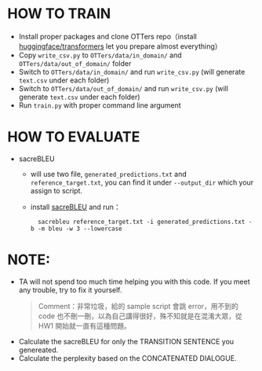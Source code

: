 # HOW TO TRAIN 

- Install proper packages and clone OTTers repo（install [huggingface/transformers](https://github.com/huggingface/transformers) let you prepare almost everything）
- Copy `write_csv.py` to `OTTers/data/in_domain/` and `OTTers/data/out_of_domain/` folder
- Switch to `OTTers/data/in_domain/` and run `write_csv.py` (will generate `text.csv` under each folder)
- Switch to `OTTers/data/out_of_domain/` and run `write_csv.py` (will generate `text.csv` under each folder)
- Run `train.py` with proper command line argument



# HOW TO EVALUATE

- sacreBLEU
    - will use two file, `generated_predictions.txt` and `reference_target.txt`, you can find it under `--output_dir` which your assign to script.
    - install [sacreBLEU](https://github.com/mjpost/sacrebleu) and run：

            sacrebleu reference_target.txt -i generated_predictions.txt -b -m bleu -w 3 --lowercase



# NOTE:
- TA will not spend too much time helping you with this code. If you meet any trouble, try to fix it yourself.
    > Comment：非常垃圾，給的 sample script 會跳 error，用不到的 code 也不刪一刪，以為自己講得很好，殊不知就是在混淆大眾，從 HW1 開始就一直有這種問題。
- Calculate the sacreBLEU for only the TRANSITION SENTENCE you genereated.
- Calculate the perplexity based on the CONCATENATED DIALOGUE.